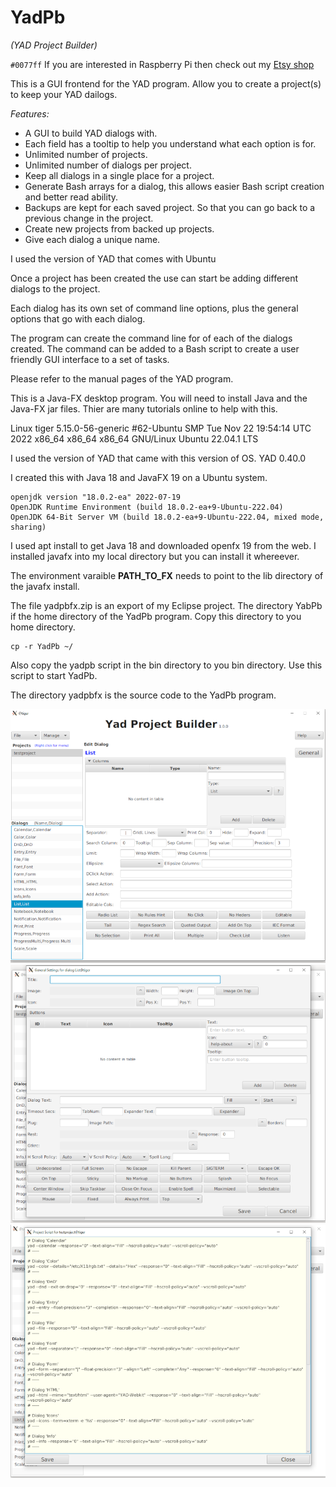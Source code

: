 # YadPb
  *(YAD Project Builder)*  

`#0077ff` If you are interested in Raspberry Pi then check out my [Etsy shop](https://www.etsy.com/shop/TigerLuckyCreations?ref=shop_sugg_market)

This is a GUI frontend for the YAD program.  Allow you to create a project(s) to keep your YAD dailogs.

*Features:*

- A GUI to build YAD dialogs with.
- Each field has a tooltip to help you understand what each option is for.
- Unlimited number of projects.
- Unlimited number of dialogs per project.
- Keep all dialogs in a single place for a project.
- Generate Bash arrays for a dialog, this allows easier Bash script creation and better read ability.
- Backups are kept for each saved project.  So that you can go back to a previous change in the project.
- Create new projects from backed up projects.
- Give each dialog a unique name.

I used the version of YAD that comes with Ubuntu

Once a project has been created the use can start be adding different dialogs to the project.

Each dialog has its own set of command line options, plus the general options that go with each dialog.

The program can create the command line for of each of the dialogs created.  The command can be added to a Bash script
to create a user friendly GUI interface to a set of tasks.

Please refer to the manual pages of the YAD program.

This is a Java-FX desktop program.  You will need to install Java and the Java-FX jar files.  Thier are many
tutorials online to help with this.

Linux tiger 5.15.0-56-generic #62-Ubuntu SMP Tue Nov 22 19:54:14 UTC 2022 x86\_64 x86\_64 x86\_64 GNU/Linux
Ubuntu 22.04.1 LTS

I used the version of YAD that came with this version of OS. YAD 0.40.0

I created this with Java 18 and JavaFX 19 on a Ubuntu system.

```
openjdk version "18.0.2-ea" 2022-07-19
OpenJDK Runtime Environment (build 18.0.2-ea+9-Ubuntu-222.04)
OpenJDK 64-Bit Server VM (build 18.0.2-ea+9-Ubuntu-222.04, mixed mode, sharing)
```

I used apt install to get Java 18 and downloaded openfx 19 from the web. I installed javafx into my local
directory but you can install it whereever.

The environment varaible **PATH\_TO\_FX** needs to point to the lib directory of the javafx install.

The file yadpbfx.zip is an export of my Eclipse project.
The directory YabPb if the home directory of the YadPb program.  Copy this directory to you home directory.

    cp -r YadPb ~/

Also copy the yadpb script in the bin directory to you bin directory.  Use this script to start YadPb.

The directory yadpbfx is the source code to the YadPb program.


![Main S creen](/images/yadpb_main.png)
![General Screen](/images/yadpb_general.png)
![Script Screen](/images/script_screen.png)
